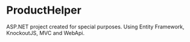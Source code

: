 # ProductHelper
ASP.NET project created for special purposes. Using Entity Framework, KnockoutJS, MVC and WebApi.
